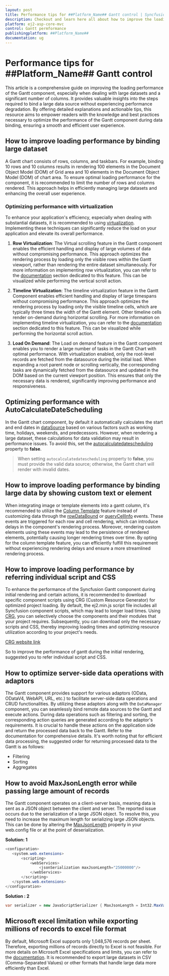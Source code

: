 ```yaml
---
layout: post
title: Performance tips for ##Platform_Name## Gantt control | Syncfusion
description: Checkout and learn here all about how to improve the loading performance of ##Platform_Name## Gantt control of Syncfusion Essential JS 2 and more.
platform: ej2-asp-core-mvc
control: Gantt permformance
publishingplatform: ##Platform_Name##
documentation: ug
---
```


# Performance tips for ##Platform_Name## Gantt control

This article is a comprehensive guide on improving the loading performance of the Gantt component, especially when dealing with large datasets and a significant number of columns. It provides valuable insights into the steps required to bind a large data source without experiencing performance degradation. By offering detailed explanations and actionable tips, this resource aims to empower readers with the knowledge and best practices necessary to optimize the performance of the Gantt component during data binding, ensuring a smooth and efficient user experience.

## How to improve loading performance by binding large dataset

A Gantt chart consists of rows, columns, and taskbars. For example, binding 10 rows and 10 columns results in rendering 100 elements in the Document Object Model (DOM) of Grid area and 10 elements in the Document Object Model (DOM) of chart area. To ensure optimal loading performance for the component, it is recommended to limit the number of rows and columns rendered. This approach helps in efficiently managing large datasets and enhancing the overall user experience.

### Optimizing performance with virtualization

To enhance your application's efficiency, especially when dealing with substantial datasets, it is recommended to using [virtualization](https://ej2.syncfusion.com/aspnetcore/documentation/gantt/virtual-scroll). Implementing these techniques can significantly reduce the load on your application and elevate its overall performance.

1.  **Row Virtualization**: The Virtual scrolling feature in the Gantt component enables the efficient handling and display of large volumes of data without compromising performance. This approach optimizes the rendering process by loading only the visible rows within the Gantt viewport, rather than rendering the entire dataset simultaneously. For more information on implementing row virtualization, you can refer to the [documentation](https://ej2.syncfusion.com/aspnetcore/documentation/gantt/virtual-scroll#row-virtualization) section dedicated to this feature. This can be visualized while performing the vertical scroll action.

2. **Timeline Virtualization**: The timeline virtualization feature in the Gantt Component enables efficient handling and display of large timespans without compromising performance. This approach optimizes the rendering process by loading only the visible timeline cells, which are typically three times the width of the Gantt element. Other timeline cells render on-demand during horizontal scrolling. For more information on implementing timeline virtualization, you can refer to the [documentation](https://ej2.syncfusion.com/aspnetcore/documentation/gantt/virtual-scroll#timeline-virtualization) section dedicated to this feature. This can be visualized while performing the horizontal scroll action.

3. **Load On Demand**: The Load on demand feature in the Gantt component enables you to render a large number of tasks in the Gantt Chart with optimal performance. With virtualization enabled, only the root-level records are fetched from the datasource during the initial load. When expanding a root parent node or scrolling vertically, the corresponding tasks are dynamically fetched from the datasource and updated in the DOM based on the current viewport position. This ensures that only the necessary data is rendered, significantly improving performance and responsiveness.

## Optimizing performance with AutoCalculateDateScheduling

In the Gantt chart component, by default it automatically calculates the start and end dates in [dataSource](https://help.syncfusion.com/cr/aspnetcore-js2/Syncfusion.EJ2.Gantt.Gantt.html#Syncfusion_EJ2_Gantt_Gantt_DataSource) based on various factors such as working time, holidays, weekends, and predecessors. However, when rendering a large dataset, these calculations for data validation may result in performance issues. To avoid this, set the [autocalculatedatescheduling](https://help.syncfusion.com/cr/aspnetcore-js2/Syncfusion.EJ2.Gantt.Gantt.html#Syncfusion_EJ2_Gantt_Gantt_AutoCalculateDateScheduling) property to **false**. 

>When setting `autocalculatedatescheduling` property to **false**, you must provide the valid data source; otherwise, the Gantt chart will render with invalid dates.


## How to improve loading performance by binding large data by showing custom text or element

When integrating image or template elements into a gantt column, it's recommended to utilize the [Column Template](https://ej2.syncfusion.com/aspnetcore/documentation/gantt/columns/column-template) feature instead of customizing data through the [rowDataBound](https://ej2.syncfusion.com/vue/documentation/api/gantt/#rowdatabound) or [queryCellInfo](https://help.syncfusion.com/cr/aspnetcore-js2/Syncfusion.EJ2.Gantt.Gantt.html#Syncfusion_EJ2_Gantt_Gantt_QueryCellInfo) events. These events are triggered for each row and cell rendering, which can introduce delays in the component's rendering process. Moreover, rendering custom elements using these events may lead to the persistence of rendered elements, potentially causing longer rendering times over time. By opting for the column template feature, you can efficiently fulfill this requirement without experiencing rendering delays and ensure a more streamlined rendering process.

## How to improve loading performance by referring individual script and CSS

To enhance the performance of the Syncfusion Gantt component during initial rendering and certain actions, it is recommended to download specific component scripts using CRG (Custom Resource Generator) for optimized project loading. By default, the ej2.min.js script file includes all Syncfusion component scripts, which may lead to longer load times. Using [CRG](https://ej2.syncfusion.com/aspnetmvc/documentation/common/custom-resource-generator), you can selectively choose the components and their modules that your project requires. Subsequently, you can download only the necessary scripts and CSS, thereby improving loading times and optimizing resource utilization according to your project's needs.

[CRG website link](https://crg.syncfusion.com/) 

So to improve the performance of gantt during the initial rendering, suggested you to refer individual script and CSS.

## How to optimize server-side data operations with adaptors

The Gantt component provides support for various adaptors (OData, ODataV4, WebAPI, URL, etc.) to facilitate server-side data operations and CRUD functionalities. By utilizing these adaptors along with the `DataManager` component, you can seamlessly bind remote data sources to the Gantt and execute actions. During data operations such as filtering and sorting, the corresponding action queries are generated according to the adaptor's requirements. It is crucial to handle these actions on the application side and return the processed data back to the Gantt. Refer to the documentation for comprehensive details. It's worth noting that for efficient data processing, the suggested order for returning processed data to the Gantt is as follows:
* Filtering
* Sorting
* Aggregates

## How to avoid MaxJsonLength error while passing large amount of records

The Gantt component operates on a client-server basis, meaning data is sent as a JSON object between the client and server. The reported issue occurs due to the serialization of a large JSON object. To resolve this, you need to increase the maximum length for serializing large JSON objects. This can be done by altering the [MaxJsonLength](https://social.msdn.microsoft.com/Forums/en-US/ab1a5864-46e2-4c57-9511-dc3f60cc314a/how-to-increase-maxjsonlength-for-json-post-in-mvc3?forum=aspmv) property in your web.config file or at the point of deserialization.

**Solution: 1**

```csharp
<configuration> 
   <system.web.extensions>
       <scripting>
           <webServices>
               <jsonSerialization maxJsonLength="25000000"/>
           </webServices>
       </scripting>
   </system.web.extensions>
</configuration> 
```

**Solution : 2**
```csharp
var serializer = new JavaScriptSerializer { MaxJsonLength = Int32.MaxValue };
```
## Microsoft excel limitation while exporting millions of records to excel file format

By default, Microsoft Excel supports only 1,048,576 records per sheet. Therefore, exporting millions of records directly to Excel is not feasible. For more details on Microsoft Excel specifications and limits, you can refer to the [documentation](https://support.microsoft.com/en-gb/office/excel-specifications-and-limits-1672b34d-7043-467e-8e27-269d656771c3). It is recommended to export large datasets in CSV (Comma-Separated Values) or other formats that handle large data more efficiently than Excel.